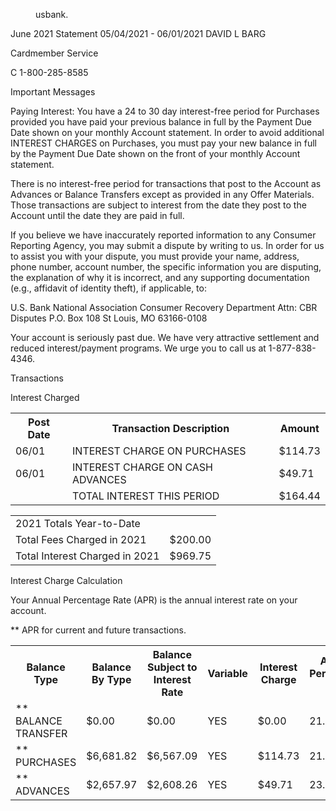 
<figure>

usbank.

</figure>


June 2021 Statement 05/04/2021 - 06/01/2021
DAVID L BARG

<!-- PageNumber="Page 2 of 2" -->

Cardmember Service

C
1-800-285-8585

Important Messages

Paying Interest: You have a 24 to 30 day interest-free period for Purchases provided you have paid your
previous balance in full by the Payment Due Date shown on your monthly Account statement. In order to
avoid additional INTEREST CHARGES on Purchases, you must pay your new balance in full by the
Payment Due Date shown on the front of your monthly Account statement.

There is no interest-free period for transactions that post to the Account as Advances or Balance Transfers
except as provided in any Offer Materials. Those transactions are subject to interest from the date they post
to the Account until the date they are paid in full.

If you believe we have inaccurately reported information to any Consumer Reporting Agency, you may
submit a dispute by writing to us. In order for us to assist you with your dispute, you must provide your
name, address, phone number, account number, the specific information you are disputing, the explanation
of why it is incorrect, and any supporting documentation (e.g., affidavit of identity theft), if applicable, to:

U.S. Bank National Association
Consumer Recovery Department
Attn: CBR Disputes
P.O. Box 108
St Louis, MO 63166-0108

Your account is seriously past due. We have very attractive settlement and reduced interest/payment
programs. We urge you to call us at 1-877-838-4346.

Transactions

Interest Charged


<table>
<tr>
<th>Post Date</th>
<th>Transaction Description</th>
<th>Amount</th>
</tr>
<tr>
<td>06/01</td>
<td>INTEREST CHARGE ON PURCHASES</td>
<td>$114.73</td>
</tr>
<tr>
<td>06/01</td>
<td>INTEREST CHARGE ON CASH ADVANCES</td>
<td>$49.71</td>
</tr>
<tr>
<td></td>
<td>TOTAL INTEREST THIS PERIOD</td>
<td>$164.44</td>
</tr>
</table>


<table>
<tr>
<td colspan="2">2021 Totals Year-to-Date</td>
</tr>
<tr>
<td>Total Fees Charged in 2021</td>
<td>$200.00</td>
</tr>
<tr>
<td>Total Interest Charged in 2021</td>
<td>$969.75</td>
</tr>
</table>


Interest Charge Calculation

Your Annual Percentage Rate (APR) is the annual interest rate on your account.

** APR for current and future transactions.


<table>
<tr>
<th>Balance Type</th>
<th>Balance By Type</th>
<th>Balance Subject to Interest Rate</th>
<th>Variable</th>
<th>Interest Charge</th>
<th>Annual Percentage Rate</th>
<th>Expires with Statement</th>
</tr>
<tr>
<td>** BALANCE TRANSFER</td>
<td>$0.00</td>
<td>$0.00</td>
<td>YES</td>
<td>$0.00</td>
<td>21.99%</td>
<td></td>
</tr>
<tr>
<td>** PURCHASES</td>
<td>$6,681.82</td>
<td>$6,567.09</td>
<td>YES</td>
<td>$114.73</td>
<td>21.99%</td>
<td></td>
</tr>
<tr>
<td>** ADVANCES</td>
<td>$2,657.97</td>
<td>$2,608.26</td>
<td>YES</td>
<td>$49.71</td>
<td>23.99%</td>
<td></td>
</tr>
</table>


<!-- PageFooter="End of Statement" -->
<!-- PageBreak -->


